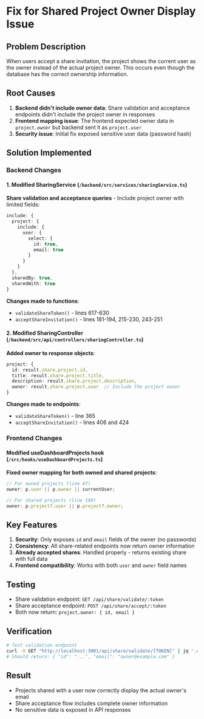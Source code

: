 # Fix for Shared Project Owner Display Issue

## Problem Description

When users accept a share invitation, the project shows the current user as the owner instead of the actual project owner. This occurs even though the database has the correct ownership information.

## Root Causes

1. **Backend didn't include owner data**: Share validation and acceptance endpoints didn't include the project owner in responses
2. **Frontend mapping issue**: The frontend expected owner data in `project.owner` but backend sent it as `project.user`
3. **Security issue**: Initial fix exposed sensitive user data (password hash)

## Solution Implemented

### Backend Changes

#### 1. Modified SharingService (`/backend/src/services/sharingService.ts`)

**Share validation and acceptance queries** - Include project owner with limited fields:

```typescript
include: {
  project: {
    include: {
      user: {
        select: {
          id: true,
          email: true
        }
      }
    }
  },
  sharedBy: true,
  sharedWith: true
}
```

**Changes made to functions**:

- `validateShareToken()` - lines 617-630
- `acceptShareInvitation()` - lines 181-194, 215-230, 243-251

#### 2. Modified SharingController (`/backend/src/api/controllers/sharingController.ts`)

**Added owner to response objects**:

```typescript
project: {
  id: result.share.project.id,
  title: result.share.project.title,
  description: result.share.project.description,
  owner: result.share.project.user  // Include the project owner
}
```

**Changes made to endpoints**:

- `validateShareToken()` - line 365
- `acceptShareInvitation()` - lines 406 and 424

### Frontend Changes

#### Modified useDashboardProjects hook (`/src/hooks/useDashboardProjects.ts`)

**Fixed owner mapping for both owned and shared projects**:

```typescript
// For owned projects (line 87)
owner: p.user || p.owner || currentUser;

// For shared projects (line 109)
owner: p.project?.user || p.project?.owner;
```

## Key Features

1. **Security**: Only exposes `id` and `email` fields of the owner (no passwords)
2. **Consistency**: All share-related endpoints now return owner information
3. **Already accepted shares**: Handled properly - returns existing share with full data
4. **Frontend compatibility**: Works with both `user` and `owner` field names

## Testing

- Share validation endpoint: `GET /api/share/validate/:token`
- Share acceptance endpoint: `POST /api/share/accept/:token`
- Both now return: `project.owner: { id, email }`

## Verification

```bash
# Test validation endpoint
curl -X GET "http://localhost:3001/api/share/validate/[TOKEN]" | jq '.data.project.owner'
# Should return: { "id": "...", "email": "owner@example.com" }
```

## Result

- Projects shared with a user now correctly display the actual owner's email
- Share acceptance flow includes complete owner information
- No sensitive data is exposed in API responses
